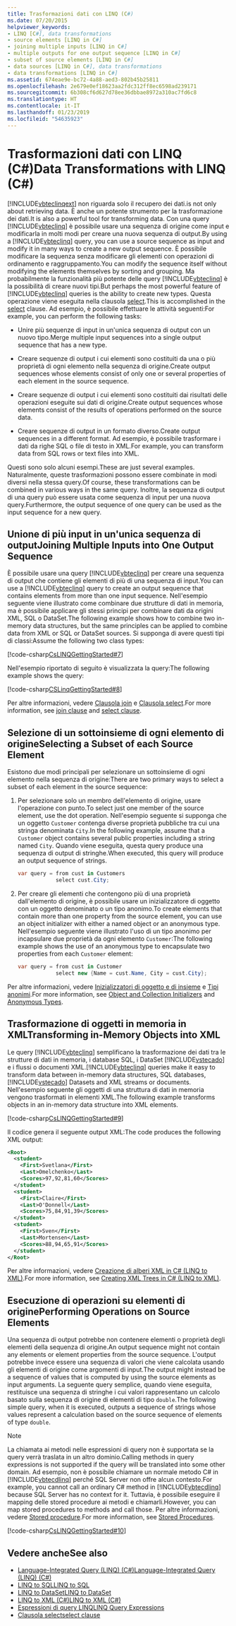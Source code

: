 ```yaml
---
title: Trasformazioni dati con LINQ (C#)
ms.date: 07/20/2015
helpviewer_keywords:
- LINQ [C#], data transformations
- source elements [LINQ in C#]
- joining multiple inputs [LINQ in C#]
- multiple outputs for one output sequence [LINQ in C#]
- subset of source elements [LINQ in C#]
- data sources [LINQ in C#], data transformations
- data transformations [LINQ in C#]
ms.assetid: 674eae9e-bc72-4a88-aed3-802b45b25811
ms.openlocfilehash: 2e679e0ef18623aa2fdc312ff8ec6598ad239171
ms.sourcegitcommit: 6b308cf6d627d78ee36dbbae8972a310ac7fd6c8
ms.translationtype: HT
ms.contentlocale: it-IT
ms.lasthandoff: 01/23/2019
ms.locfileid: "54635923"
---
```

# <a name="data-transformations-with-linq-c"></a><span data-ttu-id="9a9d4-102">Trasformazioni dati con LINQ (C#)</span><span class="sxs-lookup"><span data-stu-id="9a9d4-102">Data Transformations with LINQ (C#)</span></span>
[!INCLUDE[vbteclinqext](~/includes/vbteclinqext-md.md)] <span data-ttu-id="9a9d4-103">non riguarda solo il recupero dei dati.</span><span class="sxs-lookup"><span data-stu-id="9a9d4-103">is not only about retrieving data.</span></span> <span data-ttu-id="9a9d4-104">È anche un potente strumento per la trasformazione dei dati.</span><span class="sxs-lookup"><span data-stu-id="9a9d4-104">It is also a powerful tool for transforming data.</span></span> <span data-ttu-id="9a9d4-105">Con una query [!INCLUDE[vbteclinq](~/includes/vbteclinq-md.md)] è possibile usare una sequenza di origine come input e modificarla in molti modi per creare una nuova sequenza di output.</span><span class="sxs-lookup"><span data-stu-id="9a9d4-105">By using a [!INCLUDE[vbteclinq](~/includes/vbteclinq-md.md)] query, you can use a source sequence as input and modify it in many ways to create a new output sequence.</span></span> <span data-ttu-id="9a9d4-106">È possibile modificare la sequenza senza modificare gli elementi con operazioni di ordinamento e raggruppamento.</span><span class="sxs-lookup"><span data-stu-id="9a9d4-106">You can modify the sequence itself without modifying the elements themselves by sorting and grouping.</span></span> <span data-ttu-id="9a9d4-107">Ma probabilmente la funzionalità più potente delle query [!INCLUDE[vbteclinq](~/includes/vbteclinq-md.md)] è la possibilità di creare nuovi tipi.</span><span class="sxs-lookup"><span data-stu-id="9a9d4-107">But perhaps the most powerful feature of [!INCLUDE[vbteclinq](~/includes/vbteclinq-md.md)] queries is the ability to create new types.</span></span> <span data-ttu-id="9a9d4-108">Questa operazione viene eseguita nella clausola [select](../../../../csharp/language-reference/keywords/select-clause.md).</span><span class="sxs-lookup"><span data-stu-id="9a9d4-108">This is accomplished in the [select](../../../../csharp/language-reference/keywords/select-clause.md) clause.</span></span> <span data-ttu-id="9a9d4-109">Ad esempio, è possibile effettuare le attività seguenti:</span><span class="sxs-lookup"><span data-stu-id="9a9d4-109">For example, you can perform the following tasks:</span></span>  
  
-   <span data-ttu-id="9a9d4-110">Unire più sequenze di input in un'unica sequenza di output con un nuovo tipo.</span><span class="sxs-lookup"><span data-stu-id="9a9d4-110">Merge multiple input sequences into a single output sequence that has a new type.</span></span>  
  
-   <span data-ttu-id="9a9d4-111">Creare sequenze di output i cui elementi sono costituiti da una o più proprietà di ogni elemento nella sequenza di origine.</span><span class="sxs-lookup"><span data-stu-id="9a9d4-111">Create output sequences whose elements consist of only one or several properties of each element in the source sequence.</span></span>  
  
-   <span data-ttu-id="9a9d4-112">Creare sequenze di output i cui elementi sono costituiti dai risultati delle operazioni eseguite sui dati di origine.</span><span class="sxs-lookup"><span data-stu-id="9a9d4-112">Create output sequences whose elements consist of the results of operations performed on the source data.</span></span>  
  
-   <span data-ttu-id="9a9d4-113">Creare sequenze di output in un formato diverso.</span><span class="sxs-lookup"><span data-stu-id="9a9d4-113">Create output sequences in a different format.</span></span> <span data-ttu-id="9a9d4-114">Ad esempio, è possibile trasformare i dati da righe SQL o file di testo in XML.</span><span class="sxs-lookup"><span data-stu-id="9a9d4-114">For example, you can transform data from SQL rows or text files into XML.</span></span>  
  
 <span data-ttu-id="9a9d4-115">Questi sono solo alcuni esempi.</span><span class="sxs-lookup"><span data-stu-id="9a9d4-115">These are just several examples.</span></span> <span data-ttu-id="9a9d4-116">Naturalmente, queste trasformazioni possono essere combinate in modi diversi nella stessa query.</span><span class="sxs-lookup"><span data-stu-id="9a9d4-116">Of course, these transformations can be combined in various ways in the same query.</span></span> <span data-ttu-id="9a9d4-117">Inoltre, la sequenza di output di una query può essere usata come sequenza di input per una nuova query.</span><span class="sxs-lookup"><span data-stu-id="9a9d4-117">Furthermore, the output sequence of one query can be used as the input sequence for a new query.</span></span>  
  
## <a name="joining-multiple-inputs-into-one-output-sequence"></a><span data-ttu-id="9a9d4-118">Unione di più input in un'unica sequenza di output</span><span class="sxs-lookup"><span data-stu-id="9a9d4-118">Joining Multiple Inputs into One Output Sequence</span></span>  
 <span data-ttu-id="9a9d4-119">È possibile usare una query [!INCLUDE[vbteclinq](~/includes/vbteclinq-md.md)] per creare una sequenza di output che contiene gli elementi di più di una sequenza di input.</span><span class="sxs-lookup"><span data-stu-id="9a9d4-119">You can use a [!INCLUDE[vbteclinq](~/includes/vbteclinq-md.md)] query to create an output sequence that contains elements from more than one input sequence.</span></span> <span data-ttu-id="9a9d4-120">Nell'esempio seguente viene illustrato come combinare due strutture di dati in memoria, ma è possibile applicare gli stessi principi per combinare dati da origini XML, SQL o DataSet.</span><span class="sxs-lookup"><span data-stu-id="9a9d4-120">The following example shows how to combine two in-memory data structures, but the same principles can be applied to combine data from XML or SQL or DataSet sources.</span></span> <span data-ttu-id="9a9d4-121">Si supponga di avere questi tipi di classi:</span><span class="sxs-lookup"><span data-stu-id="9a9d4-121">Assume the following two class types:</span></span>  
  
 [!code-csharp[CsLINQGettingStarted#7](../../../../csharp/programming-guide/concepts/linq/codesnippet/CSharp/data-transformations-with-linq_1.cs)]  
  
 <span data-ttu-id="9a9d4-122">Nell'esempio riportato di seguito è visualizzata la query:</span><span class="sxs-lookup"><span data-stu-id="9a9d4-122">The following example shows the query:</span></span>  
  
 [!code-csharp[CSLinqGettingStarted#8](../../../../csharp/programming-guide/concepts/linq/codesnippet/CSharp/data-transformations-with-linq_2.cs)]  
  
 <span data-ttu-id="9a9d4-123">Per altre informazioni, vedere [Clausola join](../../../../csharp/language-reference/keywords/join-clause.md) e [Clausola select](../../../../csharp/language-reference/keywords/select-clause.md).</span><span class="sxs-lookup"><span data-stu-id="9a9d4-123">For more information, see [join clause](../../../../csharp/language-reference/keywords/join-clause.md) and [select clause](../../../../csharp/language-reference/keywords/select-clause.md).</span></span>  
  
## <a name="selecting-a-subset-of-each-source-element"></a><span data-ttu-id="9a9d4-124">Selezione di un sottoinsieme di ogni elemento di origine</span><span class="sxs-lookup"><span data-stu-id="9a9d4-124">Selecting a Subset of each Source Element</span></span>  
 <span data-ttu-id="9a9d4-125">Esistono due modi principali per selezionare un sottoinsieme di ogni elemento nella sequenza di origine:</span><span class="sxs-lookup"><span data-stu-id="9a9d4-125">There are two primary ways to select a subset of each element in the source sequence:</span></span>  
  
1.  <span data-ttu-id="9a9d4-126">Per selezionare solo un membro dell'elemento di origine, usare l'operazione con punto.</span><span class="sxs-lookup"><span data-stu-id="9a9d4-126">To select just one member of the source element, use the dot operation.</span></span> <span data-ttu-id="9a9d4-127">Nell'esempio seguente si supponga che un oggetto `Customer` contenga diverse proprietà pubbliche tra cui una stringa denominata `City`.</span><span class="sxs-lookup"><span data-stu-id="9a9d4-127">In the following example, assume that a `Customer` object contains several public properties including a string named `City`.</span></span> <span data-ttu-id="9a9d4-128">Quando viene eseguita, questa query produce una sequenza di output di stringhe.</span><span class="sxs-lookup"><span data-stu-id="9a9d4-128">When executed, this query will produce an output sequence of strings.</span></span>  
  
    ```csharp
    var query = from cust in Customers  
                select cust.City;  
    ```  
  
2.  <span data-ttu-id="9a9d4-129">Per creare gli elementi che contengono più di una proprietà dall'elemento di origine, è possibile usare un inizializzatore di oggetto con un oggetto denominato o un tipo anonimo.</span><span class="sxs-lookup"><span data-stu-id="9a9d4-129">To create elements that contain more than one property from the source element, you can use an object initializer with either a named object or an anonymous type.</span></span> <span data-ttu-id="9a9d4-130">Nell'esempio seguente viene illustrato l'uso di un tipo anonimo per incapsulare due proprietà da ogni elemento `Customer`:</span><span class="sxs-lookup"><span data-stu-id="9a9d4-130">The following example shows the use of an anonymous type to encapsulate two properties from each `Customer` element:</span></span>  
  
    ```csharp
    var query = from cust in Customer  
                select new {Name = cust.Name, City = cust.City};  
    ```  
  
 <span data-ttu-id="9a9d4-131">Per altre informazioni, vedere [Inizializzatori di oggetto e di insieme](../../../../csharp/programming-guide/classes-and-structs/object-and-collection-initializers.md) e [Tipi anonimi](../../../../csharp/programming-guide/classes-and-structs/anonymous-types.md).</span><span class="sxs-lookup"><span data-stu-id="9a9d4-131">For more information, see [Object and Collection Initializers](../../../../csharp/programming-guide/classes-and-structs/object-and-collection-initializers.md) and [Anonymous Types](../../../../csharp/programming-guide/classes-and-structs/anonymous-types.md).</span></span>  
  
## <a name="transforming-in-memory-objects-into-xml"></a><span data-ttu-id="9a9d4-132">Trasformazione di oggetti in memoria in XML</span><span class="sxs-lookup"><span data-stu-id="9a9d4-132">Transforming in-Memory Objects into XML</span></span>  
 <span data-ttu-id="9a9d4-133">Le query [!INCLUDE[vbteclinq](~/includes/vbteclinq-md.md)] semplificano la trasformazione dei dati tra le strutture di dati in memoria, i database SQL, i DataSet [!INCLUDE[vstecado](~/includes/vstecado-md.md)] e i flussi o documenti XML.</span><span class="sxs-lookup"><span data-stu-id="9a9d4-133">[!INCLUDE[vbteclinq](~/includes/vbteclinq-md.md)] queries make it easy to transform data between in-memory data structures, SQL databases, [!INCLUDE[vstecado](~/includes/vstecado-md.md)] Datasets and XML streams or documents.</span></span> <span data-ttu-id="9a9d4-134">Nell'esempio seguente gli oggetti di una struttura di dati in memoria vengono trasformati in elementi XML.</span><span class="sxs-lookup"><span data-stu-id="9a9d4-134">The following example transforms objects in an in-memory data structure into XML elements.</span></span>  
  
 [!code-csharp[CsLINQGettingStarted#9](../../../../csharp/programming-guide/concepts/linq/codesnippet/CSharp/data-transformations-with-linq_3.cs)]  
  
 <span data-ttu-id="9a9d4-135">Il codice genera il seguente output XML:</span><span class="sxs-lookup"><span data-stu-id="9a9d4-135">The code produces the following XML output:</span></span>  
  
```xml  
<Root>  
  <student>  
    <First>Svetlana</First>  
    <Last>Omelchenko</Last>  
    <Scores>97,92,81,60</Scores>  
  </student>  
  <student>  
    <First>Claire</First>  
    <Last>O'Donnell</Last>  
    <Scores>75,84,91,39</Scores>  
  </student>  
  <student>  
    <First>Sven</First>  
    <Last>Mortensen</Last>  
    <Scores>88,94,65,91</Scores>  
  </student>  
</Root>  
```  
  
 <span data-ttu-id="9a9d4-136">Per altre informazioni, vedere [Creazione di alberi XML in C# (LINQ to XML)](../../../../csharp/programming-guide/concepts/linq/creating-xml-trees-linq-to-xml-2.md).</span><span class="sxs-lookup"><span data-stu-id="9a9d4-136">For more information, see [Creating XML Trees in C# (LINQ to XML)](../../../../csharp/programming-guide/concepts/linq/creating-xml-trees-linq-to-xml-2.md).</span></span>  
  
## <a name="performing-operations-on-source-elements"></a><span data-ttu-id="9a9d4-137">Esecuzione di operazioni su elementi di origine</span><span class="sxs-lookup"><span data-stu-id="9a9d4-137">Performing Operations on Source Elements</span></span>  
 <span data-ttu-id="9a9d4-138">Una sequenza di output potrebbe non contenere elementi o proprietà degli elementi della sequenza di origine.</span><span class="sxs-lookup"><span data-stu-id="9a9d4-138">An output sequence might not contain any elements or element properties from the source sequence.</span></span> <span data-ttu-id="9a9d4-139">L'output potrebbe invece essere una sequenza di valori che viene calcolata usando gli elementi di origine come argomenti di input.</span><span class="sxs-lookup"><span data-stu-id="9a9d4-139">The output might instead be a sequence of values that is computed by using the source elements as input arguments.</span></span> <span data-ttu-id="9a9d4-140">La seguente query semplice, quando viene eseguita, restituisce una sequenza di stringhe i cui valori rappresentano un calcolo basato sulla sequenza di origine di elementi di tipo `double`.</span><span class="sxs-lookup"><span data-stu-id="9a9d4-140">The following simple query, when it is executed, outputs a sequence of strings whose values represent a calculation based on the source sequence of elements of type `double`.</span></span>  
  
> [!NOTE]
>  <span data-ttu-id="9a9d4-141">La chiamata ai metodi nelle espressioni di query non è supportata se la query verrà traslata in un altro dominio.</span><span class="sxs-lookup"><span data-stu-id="9a9d4-141">Calling methods in query expressions is not supported if the query will be translated into some other domain.</span></span> <span data-ttu-id="9a9d4-142">Ad esempio, non è possibile chiamare un normale metodo C# in [!INCLUDE[vbtecdlinq](~/includes/vbtecdlinq-md.md)] perché SQL Server non offre alcun contesto.</span><span class="sxs-lookup"><span data-stu-id="9a9d4-142">For example, you cannot call an ordinary C# method in [!INCLUDE[vbtecdlinq](~/includes/vbtecdlinq-md.md)] because SQL Server has no context for it.</span></span> <span data-ttu-id="9a9d4-143">Tuttavia, è possibile eseguire il mapping delle stored procedure ai metodi e chiamarli.</span><span class="sxs-lookup"><span data-stu-id="9a9d4-143">However, you can map stored procedures to methods and call those.</span></span> <span data-ttu-id="9a9d4-144">Per altre informazioni, vedere [Stored procedure](../../../../framework/data/adonet/sql/linq/stored-procedures.md).</span><span class="sxs-lookup"><span data-stu-id="9a9d4-144">For more information, see [Stored Procedures](../../../../framework/data/adonet/sql/linq/stored-procedures.md).</span></span>  
  
 [!code-csharp[CsLINQGettingStarted#10](../../../../csharp/programming-guide/concepts/linq/codesnippet/CSharp/data-transformations-with-linq_4.cs)]  
  
## <a name="see-also"></a><span data-ttu-id="9a9d4-145">Vedere anche</span><span class="sxs-lookup"><span data-stu-id="9a9d4-145">See also</span></span>

- [<span data-ttu-id="9a9d4-146">Language-Integrated Query (LINQ) (C#)</span><span class="sxs-lookup"><span data-stu-id="9a9d4-146">Language-Integrated Query (LINQ) (C#)</span></span>](../../../../csharp/programming-guide/concepts/linq/index.md)
- [<span data-ttu-id="9a9d4-147">LINQ to SQL</span><span class="sxs-lookup"><span data-stu-id="9a9d4-147">LINQ to SQL</span></span>](../../../../../docs/framework/data/adonet/sql/linq/index.md)
- [<span data-ttu-id="9a9d4-148">LINQ to DataSet</span><span class="sxs-lookup"><span data-stu-id="9a9d4-148">LINQ to DataSet</span></span>](../../../../framework/data/adonet/linq-to-dataset.md)
- [<span data-ttu-id="9a9d4-149">LINQ to XML (C#)</span><span class="sxs-lookup"><span data-stu-id="9a9d4-149">LINQ to XML (C#)</span></span>](../../../../csharp/programming-guide/concepts/linq/linq-to-xml.md)
- [<span data-ttu-id="9a9d4-150">Espressioni di query LINQ</span><span class="sxs-lookup"><span data-stu-id="9a9d4-150">LINQ Query Expressions</span></span>](../../../../csharp/programming-guide/linq-query-expressions/index.md)
- [<span data-ttu-id="9a9d4-151">Clausola select</span><span class="sxs-lookup"><span data-stu-id="9a9d4-151">select clause</span></span>](../../../../csharp/language-reference/keywords/select-clause.md)
